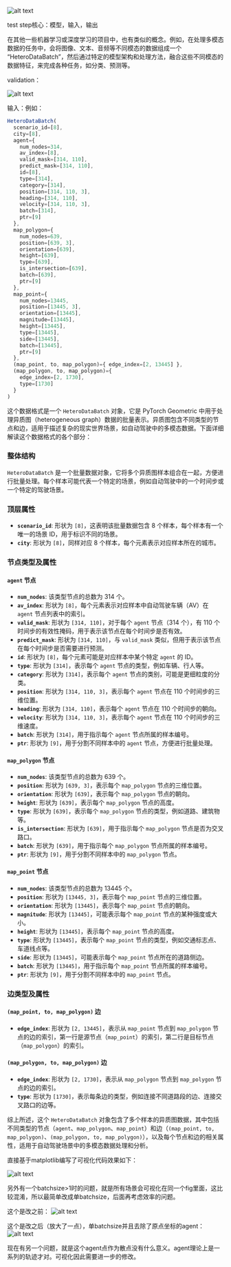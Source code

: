 ![alt text](image.png)

test step核心：模型，输入，输出

在其他一些机器学习或深度学习的项目中，也有类似的概念。例如，在处理多模态数据的任务中，会将图像、文本、音频等不同模态的数据组成一个 “HeteroDataBatch”，然后通过特定的模型架构和处理方法，融合这些不同模态的数据特征，来完成各种任务，如分类、预测等。

validation：

![alt text](image-2.png)

输入：例如：

```javascript
HeteroDataBatch(
  scenario_id=[8],
  city=[8],
  agent={
    num_nodes=314,
    av_index=[8],
    valid_mask=[314, 110],
    predict_mask=[314, 110],
    id=[8],
    type=[314],
    category=[314],
    position=[314, 110, 3],
    heading=[314, 110],
    velocity=[314, 110, 3],
    batch=[314],
    ptr=[9]
  },
  map_polygon={
    num_nodes=639,
    position=[639, 3],
    orientation=[639],
    height=[639],
    type=[639],
    is_intersection=[639],
    batch=[639],
    ptr=[9]
  },
  map_point={
    num_nodes=13445,
    position=[13445, 3],
    orientation=[13445],
    magnitude=[13445],
    height=[13445],
    type=[13445],
    side=[13445],
    batch=[13445],
    ptr=[9]
  },
  (map_point, to, map_polygon)={ edge_index=[2, 13445] },
  (map_polygon, to, map_polygon)={
    edge_index=[2, 1730],
    type=[1730]
  }
)
```

这个数据格式是一个 `HeteroDataBatch` 对象，它是 PyTorch Geometric 中用于处理异质图（heterogeneous graph）数据的批量表示。异质图包含不同类型的节点和边，适用于描述复杂的现实世界场景，如自动驾驶中的多模态数据。下面详细解读这个数据格式的各个部分：

### 整体结构

`HeteroDataBatch` 是一个批量数据对象，它将多个异质图样本组合在一起，方便进行批量处理。每个样本可能代表一个特定的场景，例如自动驾驶中的一个时间步或一个特定的驾驶场景。

### 顶层属性

- **`scenario_id`**: 形状为 `[8]`，这表明该批量数据包含 8 个样本，每个样本有一个唯一的场景 ID，用于标识不同的场景。
- **`city`**: 形状为 `[8]`，同样对应 8 个样本，每个元素表示对应样本所在的城市。

### 节点类型及属性

#### `agent` 节点

- **`num_nodes`**: 该类型节点的总数为 314 个。
- **`av_index`**: 形状为 `[8]`，每个元素表示对应样本中自动驾驶车辆（AV）在 `agent` 节点列表中的索引。
- **`valid_mask`**: 形状为 `[314, 110]`，对于每个 `agent` 节点（314 个），有 110 个时间步的有效性掩码，用于表示该节点在每个时间步是否有效。
- **`predict_mask`**: 形状为 `[314, 110]`，与 `valid_mask` 类似，但用于表示该节点在每个时间步是否需要进行预测。
- **`id`**: 形状为 `[8]`，每个元素可能是对应样本中某个特定 `agent` 的 ID。
- **`type`**: 形状为 `[314]`，表示每个 `agent` 节点的类型，例如车辆、行人等。
- **`category`**: 形状为 `[314]`，表示每个 `agent` 节点的类别，可能是更细粒度的分类。
- **`position`**: 形状为 `[314, 110, 3]`，表示每个 `agent` 节点在 110 个时间步的三维位置。
- **`heading`**: 形状为 `[314, 110]`，表示每个 `agent` 节点在 110 个时间步的朝向。
- **`velocity`**: 形状为 `[314, 110, 3]`，表示每个 `agent` 节点在 110 个时间步的三维速度。
- **`batch`**: 形状为 `[314]`，用于指示每个 `agent` 节点所属的样本编号。
- **`ptr`**: 形状为 `[9]`，用于分割不同样本中的 `agent` 节点，方便进行批量处理。

#### `map_polygon` 节点

- **`num_nodes`**: 该类型节点的总数为 639 个。
- **`position`**: 形状为 `[639, 3]`，表示每个 `map_polygon` 节点的三维位置。
- **`orientation`**: 形状为 `[639]`，表示每个 `map_polygon` 节点的朝向。
- **`height`**: 形状为 `[639]`，表示每个 `map_polygon` 节点的高度。
- **`type`**: 形状为 `[639]`，表示每个 `map_polygon` 节点的类型，例如道路、建筑物等。
- **`is_intersection`**: 形状为 `[639]`，用于指示每个 `map_polygon` 节点是否为交叉路口。
- **`batch`**: 形状为 `[639]`，用于指示每个 `map_polygon` 节点所属的样本编号。
- **`ptr`**: 形状为 `[9]`，用于分割不同样本中的 `map_polygon` 节点。

#### `map_point` 节点

- **`num_nodes`**: 该类型节点的总数为 13445 个。
- **`position`**: 形状为 `[13445, 3]`，表示每个 `map_point` 节点的三维位置。
- **`orientation`**: 形状为 `[13445]`，表示每个 `map_point` 节点的朝向。
- **`magnitude`**: 形状为 `[13445]`，可能表示每个 `map_point` 节点的某种强度或大小。
- **`height`**: 形状为 `[13445]`，表示每个 `map_point` 节点的高度。
- **`type`**: 形状为 `[13445]`，表示每个 `map_point` 节点的类型，例如交通标志点、车道线点等。
- **`side`**: 形状为 `[13445]`，可能表示每个 `map_point` 节点所在的道路侧边。
- **`batch`**: 形状为 `[13445]`，用于指示每个 `map_point` 节点所属的样本编号。
- **`ptr`**: 形状为 `[9]`，用于分割不同样本中的 `map_point` 节点。

### 边类型及属性

#### `(map_point, to, map_polygon)` 边

- **`edge_index`**: 形状为 `[2, 13445]`，表示从 `map_point` 节点到 `map_polygon` 节点的边的索引，第一行是源节点（`map_point`）的索引，第二行是目标节点（`map_polygon`）的索引。

#### `(map_polygon, to, map_polygon)` 边

- **`edge_index`**: 形状为 `[2, 1730]`，表示从 `map_polygon` 节点到 `map_polygon` 节点的边的索引。
- **`type`**: 形状为 `[1730]`，表示每条边的类型，例如连接不同道路段的边、连接交叉路口的边等。

综上所述，这个 `HeteroDataBatch` 对象包含了多个样本的异质图数据，其中包括不同类型的节点（`agent`、`map_polygon`、`map_point`）和边（`(map_point, to, map_polygon)`、`(map_polygon, to, map_polygon)`），以及每个节点和边的相关属性，适用于自动驾驶场景中的多模态数据处理和分析。

直接基于matplotlib编写了可视化代码效果如下：

![alt text](image-1.png)

另外有一个batchsize>1时的问题，就是所有场景会可视化在同一个fig里面，这比较混淆，所以最简单改成单batchsize，后面再考虑效率的问题。

这个是改之前：
![alt text](image-3.png)

这个是改之后（放大了一点），单batchsize并且去除了原点坐标的agent：
![alt text](image-4.png)

现在有另一个问题，就是这个agent点作为散点没有什么意义。agent理论上是一系列的轨迹才对。可视化因此需要进一步的修改。

